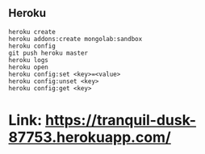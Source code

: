 ## Heroku 

```
heroku create
heroku addons:create mongolab:sandbox
heroku config
git push heroku master
heroku logs
heroku open
heroku config:set <key>=<value>
heroku config:unset <key>
heroku config:get <key>
```

# Link: https://tranquil-dusk-87753.herokuapp.com/

